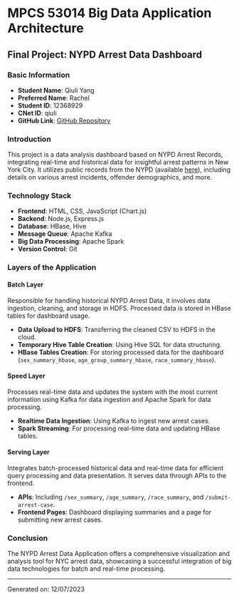 # MPCS 53014 Big Data Application Architecture
## Final Project: NYPD Arrest Data Dashboard

### Basic Information
- **Student Name**: Qiuli Yang
- **Preferred Name**: Rachel
- **Student ID**: 12368929
- **CNet ID**: qiuli
- **GitHub Link**: [GitHub Repository](#)

### Introduction
This project is a data analysis dashboard based on NYPD Arrest Records, integrating real-time and historical data for insightful arrest patterns in New York City. It utilizes public records from the NYPD (available [here](https://catalog.data.gov/dataset/nypd-arrest-data-year-to-date)), including details on various arrest incidents, offender demographics, and more.

### Technology Stack
- **Frontend**: HTML, CSS, JavaScript (Chart.js)
- **Backend**: Node.js, Express.js
- **Database**: HBase, Hive
- **Message Queue**: Apache Kafka
- **Big Data Processing**: Apache Spark
- **Version Control**: Git

### Layers of the Application
#### Batch Layer
Responsible for handling historical NYPD Arrest Data, it involves data ingestion, cleaning, and storage in HDFS. Processed data is stored in HBase tables for dashboard usage.

- **Data Upload to HDFS**: Transferring the cleaned CSV to HDFS in the cloud.
- **Temporary Hive Table Creation**: Using Hive SQL for data structuring.
- **HBase Tables Creation**: For storing processed data for the dashboard (`sex_summary_hbase`, `age_group_summary_hbase`, `race_summary_hbase`).

#### Speed Layer
Processes real-time data and updates the system with the most current information using Kafka for data ingestion and Apache Spark for data processing.

- **Realtime Data Ingestion**: Using Kafka to ingest new arrest cases.
- **Spark Streaming**: For processing real-time data and updating HBase tables.

#### Serving Layer
Integrates batch-processed historical data and real-time data for efficient query processing and data presentation. It serves data through APIs to the frontend.

- **APIs**: Including `/sex_summary`, `/age_summary`, `/race_summary`, and `/submit-arrest-case`.
- **Frontend Pages**: Dashboard displaying summaries and a page for submitting new arrest cases.

### Conclusion
The NYPD Arrest Data Application offers a comprehensive visualization and analysis tool for NYC arrest data, showcasing a successful integration of big data technologies for batch and real-time processing.

---
Generated on: 12/07/2023

